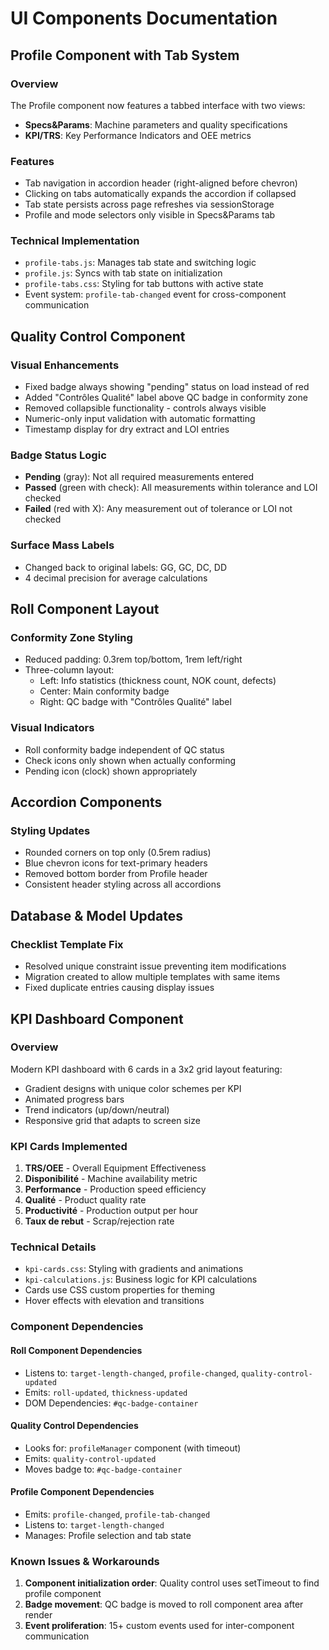 # UI Components Documentation

## Profile Component with Tab System

### Overview
The Profile component now features a tabbed interface with two views:
- **Specs&Params**: Machine parameters and quality specifications
- **KPI/TRS**: Key Performance Indicators and OEE metrics

### Features
- Tab navigation in accordion header (right-aligned before chevron)
- Clicking on tabs automatically expands the accordion if collapsed
- Tab state persists across page refreshes via sessionStorage
- Profile and mode selectors only visible in Specs&Params tab

### Technical Implementation
- `profile-tabs.js`: Manages tab state and switching logic
- `profile.js`: Syncs with tab state on initialization
- `profile-tabs.css`: Styling for tab buttons with active state
- Event system: `profile-tab-changed` event for cross-component communication

## Quality Control Component

### Visual Enhancements
- Fixed badge always showing "pending" status on load instead of red
- Added "Contrôles Qualité" label above QC badge in conformity zone
- Removed collapsible functionality - controls always visible
- Numeric-only input validation with automatic formatting
- Timestamp display for dry extract and LOI entries

### Badge Status Logic
- **Pending** (gray): Not all required measurements entered
- **Passed** (green with check): All measurements within tolerance and LOI checked
- **Failed** (red with X): Any measurement out of tolerance or LOI not checked

### Surface Mass Labels
- Changed back to original labels: GG, GC, DC, DD
- 4 decimal precision for average calculations

## Roll Component Layout

### Conformity Zone Styling
- Reduced padding: 0.3rem top/bottom, 1rem left/right
- Three-column layout:
  - Left: Info statistics (thickness count, NOK count, defects)
  - Center: Main conformity badge
  - Right: QC badge with "Contrôles Qualité" label

### Visual Indicators
- Roll conformity badge independent of QC status
- Check icons only shown when actually conforming
- Pending icon (clock) shown appropriately

## Accordion Components

### Styling Updates
- Rounded corners on top only (0.5rem radius)
- Blue chevron icons for text-primary headers
- Removed bottom border from Profile header
- Consistent header styling across all accordions

## Database & Model Updates

### Checklist Template Fix
- Resolved unique constraint issue preventing item modifications
- Migration created to allow multiple templates with same items
- Fixed duplicate entries causing display issues

## KPI Dashboard Component

### Overview
Modern KPI dashboard with 6 cards in a 3x2 grid layout featuring:
- Gradient designs with unique color schemes per KPI
- Animated progress bars
- Trend indicators (up/down/neutral)
- Responsive grid that adapts to screen size

### KPI Cards Implemented
1. **TRS/OEE** - Overall Equipment Effectiveness
2. **Disponibilité** - Machine availability metric
3. **Performance** - Production speed efficiency
4. **Qualité** - Product quality rate
5. **Productivité** - Production output per hour
6. **Taux de rebut** - Scrap/rejection rate

### Technical Details
- `kpi-cards.css`: Styling with gradients and animations
- `kpi-calculations.js`: Business logic for KPI calculations
- Cards use CSS custom properties for theming
- Hover effects with elevation and transitions

### Component Dependencies

#### Roll Component Dependencies
- Listens to: `target-length-changed`, `profile-changed`, `quality-control-updated`
- Emits: `roll-updated`, `thickness-updated`
- DOM Dependencies: `#qc-badge-container`

#### Quality Control Dependencies  
- Looks for: `profileManager` component (with timeout)
- Emits: `quality-control-updated`
- Moves badge to: `#qc-badge-container`

#### Profile Component Dependencies
- Emits: `profile-changed`, `profile-tab-changed`
- Listens to: `target-length-changed`
- Manages: Profile selection and tab state

### Known Issues & Workarounds
1. **Component initialization order**: Quality control uses setTimeout to find profile component
2. **Badge movement**: QC badge is moved to roll component area after render
3. **Event proliferation**: 15+ custom events used for inter-component communication